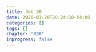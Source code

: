 ```yaml
---
title: Job 30
date: 2020-03-28T20:24:50-04:00
categories: []
tags: []
chapter: "030"
inprogress: false
---
```


